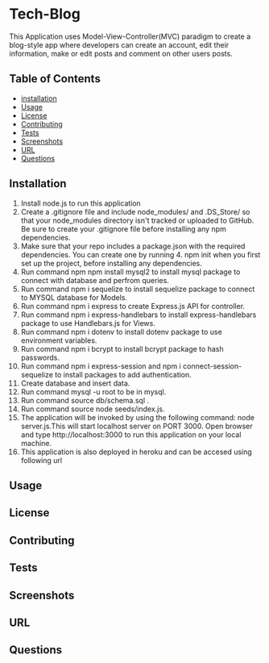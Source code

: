 # Tech-Blog
This Application uses Model-View-Controller(MVC) paradigm to create a blog-style app where developers can create an account, edit their information, make or edit posts and comment on other users posts.

  ## Table of Contents
  * [installation](#installation)
  * [Usage](#usage)
  * [License](#license)
  * [Contributing](#contributing)
  * [Tests](#tests)
  * [Screenshots](#screenshots)
  * [URL](#url)
  * [Questions](#questions)
  
  ## Installation
1. Install node.js to run this application
2. Create a .gitignore file and include node_modules/ and .DS_Store/ so that your node_modules directory isn't     tracked or uploaded to GitHub. Be sure to create your .gitignore file before installing any npm dependencies.
3. Make sure that your repo includes a package.json with the required dependencies. You can create one by running 4. npm init when you first set up the project, before installing any dependencies.
5. Run command npm npm install mysql2 to install mysql package to connect with database and perfrom queries.
6. Run command npm i sequelize to install sequelize package to connect to MYSQL database for Models.
7. Run command npm i express to create Express.js API for controller.
8. Run command npm i express-handlebars to install express-handlebars package to use Handlebars.js for Views.
9. Run command npm i dotenv to install dotenv package to use environment variables.
10. Run command npm i bcrypt to install bcrypt package to hash passwords.
11. Run command npm i express-session and npm i connect-session-sequelize to install packages to add authentication.
12. Create database and insert data.
13. Run command mysql -u root to be in mysql.
14. Run command source db/schema.sql .
15. Run command source node seeds/index.js.
16. The application will be invoked by using the following command: node server.js.This will start localhost server on PORT 3000.
Open browser and type http://localhost:3000 to run this application on your local machine.
17. This application is also deployed in heroku and can be accesed using following url 
  ## Usage
  ## License
  ## Contributing
  ## Tests
  ## Screenshots
  ## URL
  ## Questions
